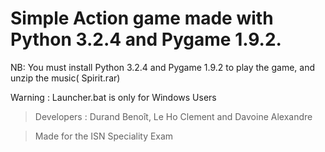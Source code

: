 # Simple Action game made with Python 3.2.4 and Pygame 1.9.2.
 NB: You must install Python 3.2.4 and Pygame 1.9.2 to play the game, and unzip the music( Spirit.rar)
 
 Warning : Launcher.bat is only for  Windows Users

>Developers : Durand Benoît, Le Ho Clement and Davoine Alexandre


>Made for the ISN Speciality Exam
